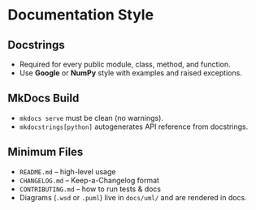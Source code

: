 # Documentation Style

## Docstrings
- Required for every public module, class, method, and function.
- Use **Google** or **NumPy** style with examples and raised exceptions.

## MkDocs Build
- `mkdocs serve` must be clean (no warnings).
- `mkdocstrings[python]` autogenerates API reference from docstrings.

## Minimum Files
- `README.md` – high-level usage
- `CHANGELOG.md` – Keep-a-Changelog format
- `CONTRIBUTING.md` – how to run tests & docs
- Diagrams (`.wsd` or `.puml`) live in `docs/uml/` and are rendered in docs.
